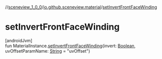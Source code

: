 //[sceneview_1_0_0](../../index.md)/[io.github.sceneview.material](index.md)/[setInvertFrontFaceWinding](set-invert-front-face-winding.md)

# setInvertFrontFaceWinding

[androidJvm]\
fun MaterialInstance.[setInvertFrontFaceWinding](set-invert-front-face-winding.md)(invert: [Boolean](https://kotlinlang.org/api/latest/jvm/stdlib/kotlin/-boolean/index.html), uvOffsetParamName: [String](https://kotlinlang.org/api/latest/jvm/stdlib/kotlin/-string/index.html) = &quot;uvOffset&quot;)
